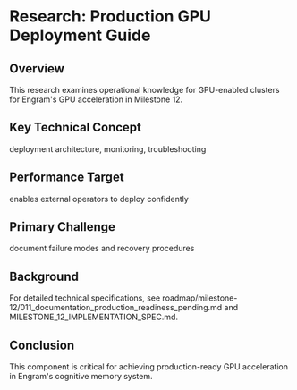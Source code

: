 # Research: Production GPU Deployment Guide

## Overview

This research examines operational knowledge for GPU-enabled clusters for Engram's GPU acceleration in Milestone 12.

## Key Technical Concept

deployment architecture, monitoring, troubleshooting

## Performance Target

enables external operators to deploy confidently

## Primary Challenge

document failure modes and recovery procedures

## Background

For detailed technical specifications, see roadmap/milestone-12/011_documentation_production_readiness_pending.md and MILESTONE_12_IMPLEMENTATION_SPEC.md.

## Conclusion

This component is critical for achieving production-ready GPU acceleration in Engram's cognitive memory system.
